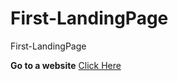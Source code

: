 # First-LandingPage
First-LandingPage

**Go to a website** [Click Here](https://ahmedelsayedsaleh.github.io/First-LandingPage/)
